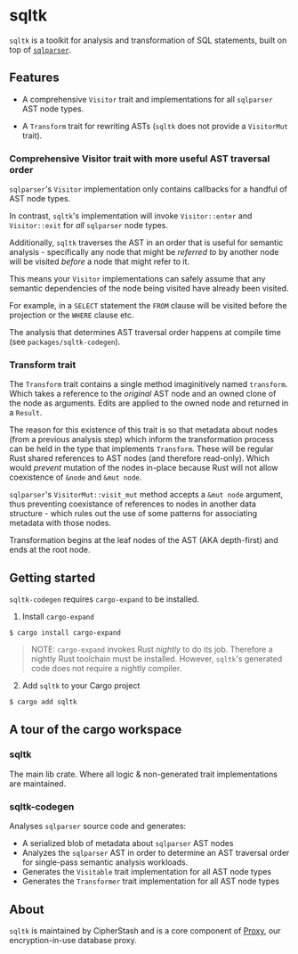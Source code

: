 # sqltk

`sqltk` is a toolkit for analysis and transformation of SQL statements, built on top of [`sqlparser`](https://crates.io/crates/sqlparser).

## Features

- A comprehensive `Visitor` trait and implementations for all `sqlparser` AST node types.

- A `Transform` trait for rewriting ASTs (`sqltk` does not provide a `VisitorMut` trait).

### Comprehensive Visitor trait with more useful AST traversal order

`sqlparser`'s `Visitor` implementation only contains callbacks for a handful of AST node types.

In contrast, `sqltk`'s implementation will invoke `Visitor::enter` and `Visitor::exit` for _all_ `sqlparser` node types.

Additionally, `sqltk` traverses the AST in an order that is useful for semantic analysis  - specifically any node that might be _referred to_ by another node will be visited _before_ a node that might refer to it.

This means your `Visitor` implementations can safely assume that any semantic dependencies of the node being visited have already been visited.

For example, in a `SELECT` statement the `FROM` clause will be visited before the projection or the `WHERE` clause etc.

The analysis that determines AST traversal order happens at compile time (see `packages/sqltk-codegen`).

### Transform trait

The `Transform` trait contains a single method imaginitively named `transform`. Which takes a reference to the *original* AST node and an owned clone of the node as arguments. Edits are applied to the owned node and returned in a `Result`.

The reason for this existence of this trait is so that metadata about nodes (from a previous analysis step) which inform the transformation process can be held in the type that implements `Transform`. These will be regular Rust shared references to AST nodes (and therefore read-only). Which would *prevent* mutation of the nodes in-place because Rust will not allow coexistence of `&node` and `&mut node`.

`sqlparser`'s `VisitorMut::visit_mut` method accepts a `&mut node` argument, thus preventing coexistance of references to nodes in another data structure - which rules out the use of some patterns for associating metadata with those nodes.

Transformation begins at the leaf nodes of the AST (AKA depth-first) and ends at the root node.

## Getting started

`sqltk-codegen` requires `cargo-expand` to be installed.

1. Install `cargo-expand`

`$ cargo install cargo-expand`

  > NOTE: `cargo-expand` invokes Rust *nightly* to do its job. Therefore a nightly Rust toolchain must be installed. However, `sqltk`'s generated code does not require a nightly compiler.

2. Add `sqltk` to your Cargo project

`$ cargo add sqltk`

## A tour of the cargo workspace

### sqltk

The main lib crate.  Where all logic & non-generated trait implementations are maintained.

### sqltk-codegen

Analyses `sqlparser` source code and generates:

- A serialized blob of metadata about `sqlparser` AST nodes
- Analyzes the `sqlparser` AST in order to determine an AST traversal order for single-pass semantic analysis workloads.
- Generates the `Visitable` trait implementation for all AST node types
- Generates the `Transformer` trait implementation for all AST node types

## About

`sqltk` is maintained by CipherStash and is a core component of [Proxy](https://cipherstash.com/products/cipherstash-proxy), our encryption-in-use database proxy.